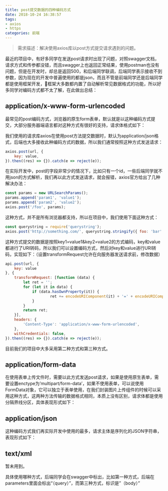 ```yaml
---
title: post提交数据的四种编码方式
date: 2018-10-24 16:38:57
tags:
- axios
- https
categories: 前端
---
```

> 需求描述：解决使用axios库以post方式提交请求遇到的问题。
<p hidden><!--more--></p>

最近的项目中，有好多同学在发送post请求时出现了问题，对照swagger文档，请求方式和传参都没错，而且swagger上也返回正常结果，使用postman也没有问题，但是在开发时，却总是返回500，和后端同学联调，后端同学表示接收不到参数，因为现在的开发中普遍使用的都是json，而且不管是前端同学还是后端同学都是使用框架开发，框架大多数都内置了自动解析常见数据格式的功能，所以好多同学对编码方式都不太了解，在此做出总结：
## application/x-www-form-urlencoded
最常见的post编码方式，浏览器的原生form表单，默认就是以这种编码方式提交，大部分服务器端语言都对这种方式有很好的支持，请求体格式如下：

我们使用的请求库axios在使用post方法提交数据时，默认为application/json格式，后端也大多接收此种编码方式的数据，所以我们通常按照这种方式发送请求：
```javascript
axios.post(url, { 
    key: value,
}).then((res) => {}).catch(e => reject(e));
```
在实际开发中，post的字段非常少的情况下，比如只有一个id，一些后端同学就不用json的方式解析，我们再以此方式发送请求，就会报错，axios官方给出了几种解决办法：
```javascript
const params = new URLSearchParams();
params.append('param1', 'value1');
params.append('param2', 'value2');
axios.post('/foo', params);
```
这种方式，并不是所有浏览器都支持，所以在项目中，我们使用下面这种方式：
```javascript
const querystring = require('querystring');
axios.post('http://something.com/', querystring.stringify({ foo: 'bar' }));
```
这种方式提交的数据是按照key1=value1&key2=value2的方式编码，key和value都进行了URI转码，所以我们可以设置编码方式，然后对key和value进行URI转码，实现如下：（设置transformRequest允许在向服务器发送请求前，修改数据）

```javascript
api.post(url, {
    key: value
}, {
    transformRequest: [function (data) {
        let ret = '';
        for (let it in data) {
            if (data.hasOwnProperty(it)) {
                    ret += encodeURIComponent(it) + '=' + encodeURIComponent(data[it]) + '&';
            }
        }
        return ret;
    }],
    headers: {
        'Content-Type': 'application/x-www-form-urlencoded',
    },
    withCredentials: false,
}).then((res) => {}).catch(e => reject(e));
```
目前我们的项目中大多采用第二种方式和第三种方式。

## application/form-data
在使用表单上传文件时，需要以此方式发送post请求，如果是使用原生表单，需要设置enctype为’multipart/form-data’，如果不使用表单，可以说使用FormData对象，它可以独立于表单使用，在我们封装图片上传组件的时候可以采用这种方式，这两种方法传输的数据格式相同，本质上没有区别，请求体都是使用分隔界线分区，具体表现形式如下：

## application/json
这种编码方式我们再实际开发中使用的最多，请求主体是序列化的JSON字符串，表现形式如下：



## text/xml
暂未用到。

具体使用哪种方式，后端同学会在swagger中标出，比如第一种方式，后端在parameters里面会标出“（query）”，而第三种方式，标识是”（body）”
